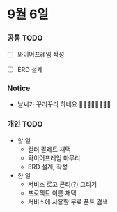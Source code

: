 # 9월 6일

### 공통 TODO

- [ ]  와이어프레임 작성
- [ ]  ERD 설계


### Notice

* 날씨가 꾸리꾸리 하네요 😶‍🌫️😶‍🌫️😶‍🌫️😶‍🌫️


### 개인 TODO
* 할 일
    - 컬러 팔레트 채택
    - 와이어프레임 마무리
    - ERD 설계, 작성
* 한 일
    - 서비스 로고 콘티(?) 그리기
    - 프로젝트 이름 채택
    - 서비스에 사용할 무료 폰트 검색